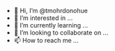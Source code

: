 - 👋 Hi, I’m @tmohrdonohue
- 👀 I’m interested in ...
- 🌱 I’m currently learning ...
- 💞️ I’m looking to collaborate on ...
- 📫 How to reach me ...

<!---
tmohrdonohue/tmohrdonohue is a ✨ special ✨ repository because its `README.md` (this file) appears on your GitHub profile.
You can click the Preview link to take a look at your changes.
--->
